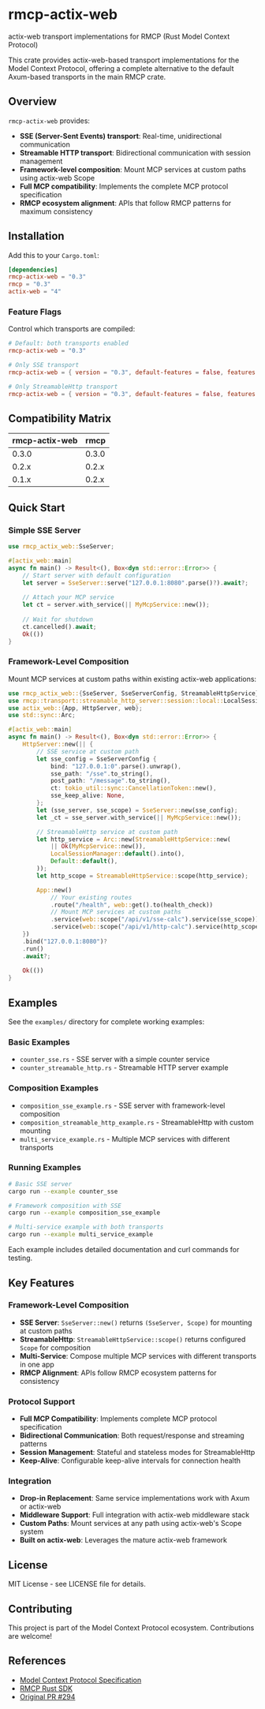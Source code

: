 # rmcp-actix-web

actix-web transport implementations for RMCP (Rust Model Context Protocol)

This crate provides actix-web-based transport implementations for the Model Context Protocol, offering a complete alternative to the default Axum-based transports in the main RMCP crate.

## Overview

`rmcp-actix-web` provides:
- **SSE (Server-Sent Events) transport**: Real-time, unidirectional communication
- **Streamable HTTP transport**: Bidirectional communication with session management  
- **Framework-level composition**: Mount MCP services at custom paths using actix-web Scope
- **Full MCP compatibility**: Implements the complete MCP protocol specification
- **RMCP ecosystem alignment**: APIs that follow RMCP patterns for maximum consistency

## Installation

Add this to your `Cargo.toml`:

```toml
[dependencies]
rmcp-actix-web = "0.3"
rmcp = "0.3"
actix-web = "4"
```

### Feature Flags

Control which transports are compiled:

```toml
# Default: both transports enabled
rmcp-actix-web = "0.3"

# Only SSE transport
rmcp-actix-web = { version = "0.3", default-features = false, features = ["transport-sse-server"] }

# Only StreamableHttp transport  
rmcp-actix-web = { version = "0.3", default-features = false, features = ["transport-streamable-http-server"] }
```

## Compatibility Matrix

| rmcp-actix-web | rmcp |
|----------------|------|
| 0.3.0          | 0.3.0|
| 0.2.x          | 0.2.x|
| 0.1.x          | 0.2.x|

## Quick Start

### Simple SSE Server

```rust
use rmcp_actix_web::SseServer;

#[actix_web::main]
async fn main() -> Result<(), Box<dyn std::error::Error>> {
    // Start server with default configuration
    let server = SseServer::serve("127.0.0.1:8080".parse()?).await?;
    
    // Attach your MCP service
    let ct = server.with_service(|| MyMcpService::new());
    
    // Wait for shutdown
    ct.cancelled().await;
    Ok(())
}
```

### Framework-Level Composition

Mount MCP services at custom paths within existing actix-web applications:

```rust
use rmcp_actix_web::{SseServer, SseServerConfig, StreamableHttpService};
use rmcp::transport::streamable_http_server::session::local::LocalSessionManager;
use actix_web::{App, HttpServer, web};
use std::sync::Arc;

#[actix_web::main]
async fn main() -> Result<(), Box<dyn std::error::Error>> {
    HttpServer::new(|| {
        // SSE service at custom path
        let sse_config = SseServerConfig {
            bind: "127.0.0.1:0".parse().unwrap(),
            sse_path: "/sse".to_string(),
            post_path: "/message".to_string(),
            ct: tokio_util::sync::CancellationToken::new(),
            sse_keep_alive: None,
        };
        let (sse_server, sse_scope) = SseServer::new(sse_config);
        let _ct = sse_server.with_service(|| MyMcpService::new());

        // StreamableHttp service at custom path  
        let http_service = Arc::new(StreamableHttpService::new(
            || Ok(MyMcpService::new()),
            LocalSessionManager::default().into(),
            Default::default(),
        ));
        let http_scope = StreamableHttpService::scope(http_service);

        App::new()
            // Your existing routes
            .route("/health", web::get().to(health_check))
            // Mount MCP services at custom paths
            .service(web::scope("/api/v1/sse-calc").service(sse_scope))
            .service(web::scope("/api/v1/http-calc").service(http_scope))
    })
    .bind("127.0.0.1:8080")?
    .run()
    .await?;
    
    Ok(())
}
```

## Examples

See the `examples/` directory for complete working examples:

### Basic Examples
- `counter_sse.rs` - SSE server with a simple counter service
- `counter_streamable_http.rs` - Streamable HTTP server example

### Composition Examples  
- `composition_sse_example.rs` - SSE server with framework-level composition
- `composition_streamable_http_example.rs` - StreamableHttp with custom mounting
- `multi_service_example.rs` - Multiple MCP services with different transports

### Running Examples

```bash
# Basic SSE server
cargo run --example counter_sse

# Framework composition with SSE
cargo run --example composition_sse_example

# Multi-service example with both transports
cargo run --example multi_service_example
```

Each example includes detailed documentation and curl commands for testing.

## Key Features

### Framework-Level Composition
- **SSE Server**: `SseServer::new()` returns `(SseServer, Scope)` for mounting at custom paths
- **StreamableHttp**: `StreamableHttpService::scope()` returns configured `Scope` for composition
- **Multi-Service**: Compose multiple MCP services with different transports in one app
- **RMCP Alignment**: APIs follow RMCP ecosystem patterns for consistency

### Protocol Support
- **Full MCP Compatibility**: Implements complete MCP protocol specification
- **Bidirectional Communication**: Both request/response and streaming patterns
- **Session Management**: Stateful and stateless modes for StreamableHttp
- **Keep-Alive**: Configurable keep-alive intervals for connection health

### Integration
- **Drop-in Replacement**: Same service implementations work with Axum or actix-web
- **Middleware Support**: Full integration with actix-web middleware stack
- **Custom Paths**: Mount services at any path using actix-web's Scope system
- **Built on actix-web**: Leverages the mature actix-web framework

## License

MIT License - see LICENSE file for details.

## Contributing

This project is part of the Model Context Protocol ecosystem. Contributions are welcome!

## References

- [Model Context Protocol Specification](https://modelcontextprotocol.io/)
- [RMCP Rust SDK](https://github.com/modelcontextprotocol/rust-sdk)
- [Original PR #294](https://github.com/modelcontextprotocol/rust-sdk/pull/294)